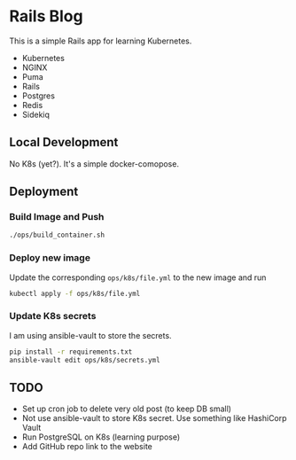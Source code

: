 # Rails Blog
This is a simple Rails app for learning Kubernetes.
- Kubernetes
- NGINX
- Puma
- Rails
- Postgres
- Redis
- Sidekiq


## Local Development
No K8s (yet?). It's a simple docker-comopose.

## Deployment
### Build Image and Push
```sh
./ops/build_container.sh
```
### Deploy new image
Update the corresponding `ops/k8s/file.yml` to the new image and run
```sh
kubectl apply -f ops/k8s/file.yml
```

### Update K8s secrets
I am using ansible-vault to store the secrets.
```sh
pip install -r requirements.txt
ansible-vault edit ops/k8s/secrets.yml
```


## TODO
- Set up cron job to delete very old post (to keep DB small)
- Not use ansible-vault to store K8s secret. Use something like HashiCorp Vault
- Run PostgreSQL on K8s (learning purpose)
- Add GitHub repo link to the website
